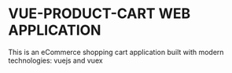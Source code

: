# VUE-PRODUCT-CART WEB APPLICATION

This is an eCommerce shopping cart application built with modern technologies: vuejs and vuex
